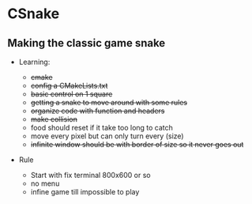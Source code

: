 # CSnake
## Making the classic game snake

- Learning:
    - ~~cmake~~
    - ~~config a CMakeLists.txt~~
    - ~~basic control on 1 square~~
    - ~~getting a snake to move around with some rules~~
    - ~~organize code with function and headers~~
    - ~~make collision~~
    - food should reset if it take too long to catch
    - move every pixel but can only turn every (size)
    - ~~infinite window should be with border of size so it never goes out~~

- Rule
    - Start with fix terminal 800x600 or so
    - no menu
    - infine game till impossible to play